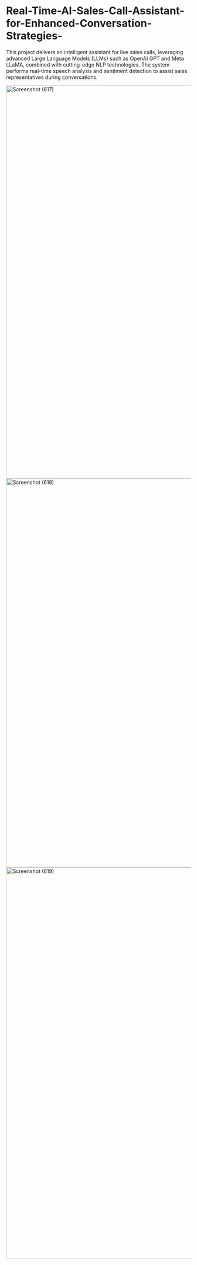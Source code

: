 # Real-Time-AI-Sales-Call-Assistant-for-Enhanced-Conversation-Strategies-
This project delivers an intelligent assistant for live sales calls, leveraging advanced Large Language Models (LLMs) such as OpenAI GPT and Meta LLaMA, combined with cutting-edge NLP technologies. The system performs real-time speech analysis and sentiment detection to assist sales representatives during conversations.

<img width="1920" height="1068" alt="Screenshot (617)" src="https://github.com/user-attachments/assets/128fd69d-1d0f-4454-b567-1f3d9a0c52ba" />

<img width="1920" height="1057" alt="Screenshot (618)" src="https://github.com/user-attachments/assets/a5171c7f-062f-414f-9e98-7a895a4a1f07" />

<img width="1920" height="1064" alt="Screenshot (619)" src="https://github.com/user-attachments/assets/ef2780fe-2e8a-4f4d-aba9-555834b00d5b" />

